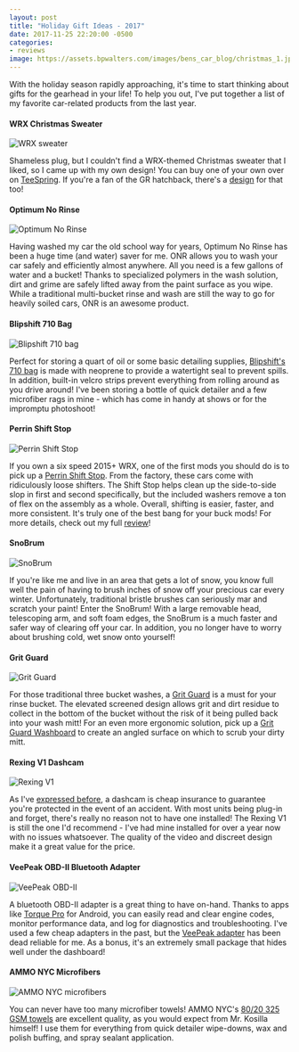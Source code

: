 ```yaml
---
layout: post
title: "Holiday Gift Ideas - 2017"
date: 2017-11-25 22:20:00 -0500
categories:
- reviews
image: https://assets.bpwalters.com/images/bens_car_blog/christmas_1.jpg
---
```


<span class="is-first-letter">W</span>ith the holiday season rapidly approaching, it's time to start thinking about gifts for the gearhead in your life!  To help you out, I've put together a list of my favorite car-related products from the last year.

#### WRX Christmas Sweater

![WRX sweater](https://assets.bpwalters.com/images/bens_car_blog/wrx_christmas_sweater.jpg)

Shameless plug, but I couldn't find a WRX-themed Christmas sweater that I liked, so I came up with my own design!  You can buy one of your own over on [TeeSpring](https://teespring.com/merry-wrxmas).  If you're a fan of the GR hatchback, there's a [design](https://teespring.com/hatch-yerself-a-merry-wrxmas) for that too!

#### Optimum No Rinse

![Optimum No Rinse](https://assets.bpwalters.com/images/bens_car_blog/optimum_no_rinse.jpg)


Having washed my car the old school way for years, Optimum No Rinse has been a huge time (and water) saver for me.  ONR allows you to wash your car safely and efficiently almost anywhere.  All you need is a few gallons of water and a bucket!  Thanks to specialized polymers in the wash solution, dirt and grime are safely lifted away from the paint surface as you wipe.  While a traditional multi-bucket rinse and wash are still the way to go for heavily soiled cars, ONR is an awesome product.

#### Blipshift 710 Bag

![Blipshift 710 bag](https://assets.bpwalters.com/images/bens_car_blog/blipshift_710_bag.jpg)

Perfect for storing a quart of oil or some basic detailing supplies, [Blipshift's 710 bag](https://www.blipshift.com/products/710-bag) is made with neoprene to provide a watertight seal to prevent spills.  In addition, built-in velcro strips prevent everything from rolling around as you drive around!  I've been storing a bottle of quick detailer and a few microfiber rags in mine - which has come in handy at shows or for the impromptu photoshoot!

#### Perrin Shift Stop

![Perrin Shift Stop](https://assets.bpwalters.com/images/bens_car_blog/perrin_shift_stop.jpg)

If you own a six speed 2015+ WRX, one of the first mods you should do is to pick up a [Perrin Shift Stop](https://www.perrin.com/shop/shifters/shifter-stop).  From the factory, these cars come with ridiculously loose shifters.  The Shift Stop helps clean up the side-to-side slop in first and second specifically, but the included washers remove a ton of flex on the assembly as a whole.  Overall, shifting is easier, faster, and more consistent.  It's truly one of the best bang for your buck mods!  For more details, check out my full [review](/perrin-shift-stop-review/)!

#### SnoBrum

![SnoBrum](https://assets.bpwalters.com/images/bens_car_blog/snobrum.jpg)

If you're like me and live in an area that gets a lot of snow, you know full well the pain of having to brush inches of snow off your precious car every winter.  Unfortunately, traditional bristle brushes can seriously mar and scratch your paint!  Enter the SnoBrum!  With a large removable head, telescoping arm, and soft foam edges, the SnoBrum is a much faster and safer way of clearing off your car.  In addition, you no longer have to worry about brushing cold, wet snow onto yourself!

#### Grit Guard

![Grit Guard](https://assets.bpwalters.com/images/bens_car_blog/grit_guard.jpg)

For those traditional three bucket washes, a [Grit Guard](https://www.autogeek.net/grit-guard-washboard-combo.html) is a must for your rinse bucket.  The elevated screened design allows grit and dirt residue to collect in the bottom of the bucket without the risk of it being pulled back into your wash mitt!  For an even more ergonomic solution, pick up a [Grit Guard Washboard](https://www.autogeek.net/grit-guard-washboard-combo.html) to create an angled surface on which to scrub your dirty mitt.

#### Rexing V1 Dashcam

![Rexing V1](https://assets.bpwalters.com/images/bens_car_blog/rexing_v1.jpg)

As I've [expressed before](/should-I-buy-a-dashcam/), a dashcam is cheap insurance to guarantee you're protected in the event of an accident.  With most units being plug-in and forget, there's really no reason not to have one installed!  The Rexing V1 is still the one I'd recommend - I've had mine installed for over a year now with no issues whatsoever.  The quality of the video and discreet design make it a great value for the price.

#### VeePeak OBD-II Bluetooth Adapter

![VeePeak OBD-II](https://assets.bpwalters.com/images/bens_car_blog/veepeak_obdii.jpg)

A bluetooth OBD-II adapter is a great thing to have on-hand.  Thanks to apps like [Torque Pro](https://play.google.com/store/apps/details?id=org.prowl.torque&hl=en) for Android, you can easily read and clear engine codes, monitor performance data, and log for diagnostics and troubleshooting.  I've used a few cheap adapters in the past, but the [VeePeak adapter](https://www.veepeak.com/product/obdcheck-ble/) has been dead reliable for me.  As a bonus, it's an extremely small package that hides well under the dashboard!

#### AMMO NYC Microfibers

![AMMO NYC microfibers](https://assets.bpwalters.com/images/bens_car_blog/ammo_microfibers.png)

You can never have too many microfiber towels!  AMMO NYC's [80/20 325 GSM towels](https://www.ammonyc.com/shop/microfiber-towels/) are excellent quality, as you would expect from Mr. Kosilla himself!  I use them for everything from quick detailer wipe-downs, wax and polish buffing, and spray sealant application.

